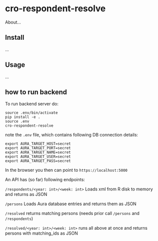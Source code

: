 # cro-respondent-resolve

About&hellip;

## Install

...

## Usage

...

## how to run backend


To run backend server do:

```
source .env/bin/activate
pip install -e .
source .env
cro-respondent-resolve
```

note the `.env` file, which contains following DB connection details:

```
export AURA_TARGET_HOST=secret
export AURA_TARGET_PORT=secret
export AURA_TARGET_NAME=secret
export AURA_TARGET_USER=secret
export AURA_TARGET_PASS=secret
```


In the browser you then can point to `https://localhost:5000`

An API has (so far) following endpoints:

`/respondents/<year: int>/<week: int>`
Loads xml from R disk to memory and returns as JSON

`/persons`
Loads Aura database entries and returns them as JSON

`/resolved`
returns matching persons (needs prior call `/persons` and `/respondents`)

`/resolved/<year: int>/<week: int>`
runs all above at once and returns persons with matching_ids as JSON
